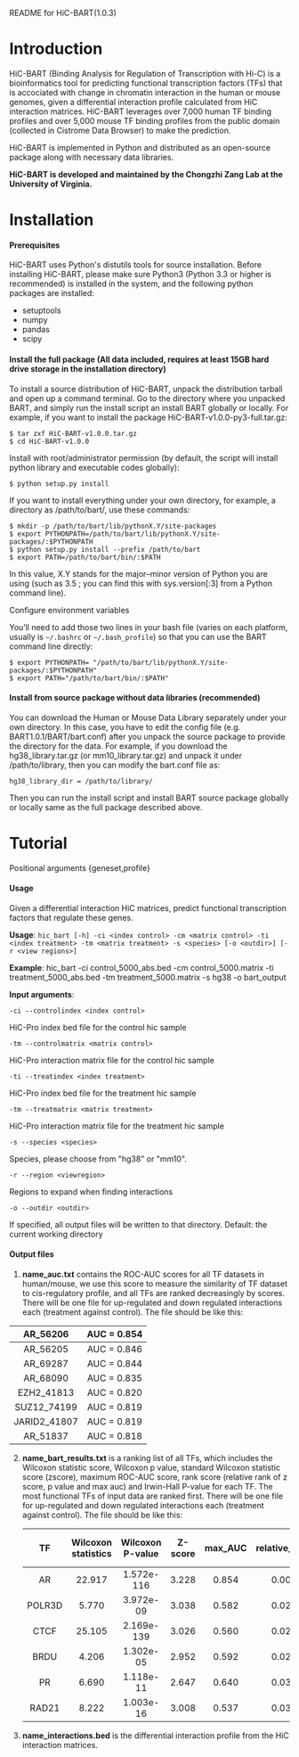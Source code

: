 
README for HiC-BART(1.0.3)

Introduction
============

HiC-BART (Binding Analysis for Regulation of Transcription with Hi-C) is a bioinformatics tool for predicting functional transcription factors (TFs) that is accociated with change in chromatin interaction in the human or mouse genomes, given a differential interaction profile calculated from HiC interaction matrices. HiC-BART leverages over 7,000 human TF binding profiles and over 5,000 mouse TF binding profiles from the public domain (collected in Cistrome Data Browser) to make the prediction.

HiC-BART is implemented in Python and distributed as an open-source package along with necessary data libraries.

**HiC-BART is developed and maintained by the Chongzhi Zang Lab at the University of Virginia.**



# Installation
#### Prerequisites

HiC-BART uses Python's distutils tools for source installation. Before installing HiC-BART, please make sure Python3 (Python 3.3 or higher is recommended) is installed in the system, and the following python packages are installed:

- setuptools
- numpy
- pandas
- scipy

#### Install the full package (All data included, requires at least 15GB hard drive storage in the installation directory)

To install a source distribution of HiC-BART, unpack the distribution tarball and open up a command terminal. Go to the directory where you unpacked BART, and simply run the install script an install BART globally or locally. For example, if you want to install the package HiC-BART-v1.0.0-py3-full.tar.gz:

```shell
$ tar zxf HiC-BART-v1.0.0.tar.gz
$ cd HiC-BART-v1.0.0
```

Install with root/administrator permission (by default, the script will install python library and executable codes globally):

```shell
$ python setup.py install
```

If you want to install everything under your own directory, for example, a directory as /path/to/bart/, use these commands:

```shell
$ mkdir -p /path/to/bart/lib/pythonX.Y/site-packages 
$ export PYTHONPATH=/path/to/bart/lib/pythonX.Y/site-packages/:$PYTHONPATH 
$ python setup.py install --prefix /path/to/bart 
$ export PATH=/path/to/bart/bin/:$PATH
```

In this value, X.Y stands for the major–minor version of Python you are using (such as 3.5 ; you can find this with sys.version[:3] from a Python command line).

Configure environment variables

You’ll need to add those two lines in your bash file (varies on each platform, usually is `~/.bashrc` or `~/.bash_profile`) so that you can use the BART command line directly:

```shell
$ export PYTHONPATH= "/path/to/bart/lib/pythonX.Y/site-packages/:$PYTHONPATH"
$ export PATH="/path/to/bart/bin/:$PATH"
```



#### Install from source package without data libraries (recommended)

You can download the Human or Mouse Data Library separately under your own directory. In this case, you have to edit the config file (e.g. BART1.0.1/BART/bart.conf) after you unpack the source package to provide the directory for the data. For example, if you download the hg38_library.tar.gz (or mm10_library.tar.gz) and unpack it under /path/to/library, then you can modify the bart.conf file as:

`hg38_library_dir = /path/to/library/`

Then you can run the install script and install BART source package globally or locally same as the full package described above.



# Tutorial
Positional arguments {geneset,profile}


#### Usage

Given a differential interaction HiC matrices, predict functional transcription factors that regulate these genes.

**Usage**:	`hic_bart [-h] -ci <index control> -cm <matrix control> -ti <index treatment> -tm <matrix treatment> -s <species> [-o <outdir>] [-r <view regions>]`

**Example**:	hic_bart -ci control_5000_abs.bed -cm control_5000.matrix -ti treatment_5000_abs.bed -tm treatment_5000.matrix -s hg38 -o bart_output

**Input arguments**:

`-ci --controlindex <index control>`

HiC-Pro index bed file for the control hic sample

`-tm --controlmatrix <matrix control>`

HiC-Pro interaction matrix file for the control hic sample

`-ti --treatindex <index treatment>`

HiC-Pro index bed file for the treatment hic sample

`-tm --treatmatrix <matrix treatment>`

HiC-Pro interaction matrix file for the treatment hic sample

`-s --species <species>`

Species, please choose from "hg38" or "mm10".

`-r --region <viewregion>`

Regions to expand when finding interactions


`-o --outdir <outdir>`

If specified, all output files will be written to that directory. Default: the current working directory





#### Output files

1. **name_auc.txt** contains the ROC-AUC scores for all TF datasets in human/mouse, we use this score to measure the similarity of TF dataset to cis-regulatory profile, and all TFs are ranked decreasingly by scores. There will be one file for up-regulated and down regulated interactions each (treatment against control). The file should be like this:

|   AR_56206   | AUC = 0.854 |
| :----------: | :---------: |
|   AR_56205   | AUC = 0.846 |
|   AR_69287   | AUC = 0.844 |
|   AR_68090   | AUC = 0.835 |
|  EZH2_41813  | AUC = 0.820 |
| SUZ12_74199  | AUC = 0.819 |
| JARID2_41807 | AUC = 0.819 |
|   AR_51837   | AUC = 0.818 |

2. **name_bart_results.txt** is a ranking list of all TFs, which includes the Wilcoxon statistic score, Wilcoxon p value, standard Wilcoxon statistic score (zscore), maximum ROC-AUC score, rank score (relative rank of z score, p value and max auc) and Irwin-Hall P-value for each TF. The most functional TFs of input data are ranked first. There will be one file for up-regulated and down regulated interactions each (treatment against control).  The file should be like this:

   |   TF   | Wilcoxon statistics | Wilcoxon P-value | Z-score | max_AUC | relative_rank | Irwin-Hall P-value |
   | :----: | :-----------------: | :--------------: | :-----: | :-----: | :-----------: | ------------------ |
   |   AR   |       22.917        |    1.572e-116    |  3.228  |  0.854  |     0.004     | 3.126e-07          |
   | POLR3D |        5.770        |    3.972e-09     |  3.038  |  0.582  |     0.021     | 4.125e-05          |
   |  CTCF  |       25.105        |    2.169e-139    |  3.026  |  0.560  |     0.023     | 5.332e-05          |
   |  BRDU  |        4.206        |    1.302e-05     |  2.952  |  0.592  |     0.025     | 7.065e-05          |
   |   PR   |        6.690        |    1.118e-11     |  2.647  |  0.640  |     0.030     | 1.158e-04          |
   | RAD21  |        8.222        |    1.003e-16     |  3.008  |  0.537  |     0.034     | 1.712e-04          |

3. **name_interactions.bed** is the differential interaction profile from the HiC interaction matrices.